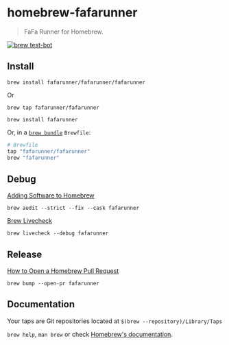 # homebrew-fafarunner

> FaFa Runner for Homebrew.

[![brew test-bot](https://github.com/fafarunner/homebrew-fafarunner/actions/workflows/tests.yml/badge.svg?branch=main)](https://github.com/fafarunner/homebrew-fafarunner/actions/workflows/tests.yml)

## Install

```shell
brew install fafarunner/fafarunner/fafarunner
```

Or

```shell
brew tap fafarunner/fafarunner

brew install fafarunner
```

Or, in a [`brew bundle`](https://github.com/Homebrew/homebrew-bundle) `Brewfile`:

```ruby
# Brewfile
tap "fafarunner/fafarunner"
brew "fafarunner"
```

## Debug

[Adding Software to Homebrew](https://docs.brew.sh/Adding-Software-to-Homebrew)

```shell
brew audit --strict --fix --cask fafarunner
```

[Brew Livecheck](https://docs.brew.sh/Brew-Livecheck)

```shell
brew livecheck --debug fafarunner
```

## Release

[How to Open a Homebrew Pull Request](https://docs.brew.sh/How-To-Open-a-Homebrew-Pull-Request)

```shell
brew bump --open-pr fafarunner
```

## Documentation

Your taps are Git repositories located at `$(brew --repository)/Library/Taps`

`brew help`, `man brew` or check [Homebrew's documentation](https://docs.brew.sh).
